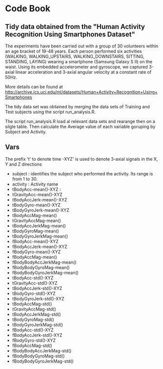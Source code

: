 # Code Book

## Tidy data obtained from the "Human Activity Recognition Using Smartphones Dataset"

The experiments have been carried out with a group of 30 volunteers within an age bracket of 19-48 years. Each person performed six activities (WALKING, WALKING_UPSTAIRS, WALKING_DOWNSTAIRS, SITTING, STANDING, LAYING) wearing a smartphone (Samsung Galaxy S II) on the waist. Using its embedded accelerometer and gyroscope, we captured 3-axial linear acceleration and 3-axial angular velocity at a constant rate of 50Hz. 

More details can be found at http://archive.ics.uci.edu/ml/datasets/Human+Activity+Recognition+Using+Smartphones 

The tidy data set was obtained by merging the data sets of Training and Test subjects using the script run_analysis.R.

The script run_analysis.R load al relevant data sets and rearange then on a silgle table. Then calculate the Average value of each variable goruping by Subject and Activity.

## Vars

The prefix 't' to denote time
-XYZ' is used to denote 3-axial signals in the X, Y and Z directions



- subject : identifies the subject who performed the activity. Its range is from 1 to 30.
- activity : Activity name
- tBodyAcc-mean()-XYZ :  
- tGravityAcc-mean()-XYZ
- tBodyAccJerk-mean()-XYZ
- tBodyGyro-mean()-XYZ
- tBodyGyroJerk-mean()-XYZ
- tBodyAccMag-mean()
- tGravityAccMag-mean()
- tBodyAccJerkMag-mean()
- tBodyGyroMag-mean()
- tBodyGyroJerkMag-mean()
- fBodyAcc-mean()-XYZ
- fBodyAccJerk-mean()-XYZ
- fBodyGyro-mean()-XYZ
- fBodyAccMag-mean()
- fBodyBodyAccJerkMag-mean()
- fBodyBodyGyroMag-mean()
- fBodyBodyGyroJerkMag-mean()
- tBodyAcc-std()-XYZ
- tGravityAcc-std()-XYZ
- tBodyAccJerk-std()-XYZ
- tBodyGyro-std()-XYZ
- tBodyGyroJerk-std()-XYZ
- tBodyAccMag-std()
- tGravityAccMag-std()
- tBodyAccJerkMag-std()
- tBodyGyroMag-std()
- tBodyGyroJerkMag-std()
- fBodyAcc-std()-XYZ
- fBodyAccJerk-std()-XYZ
- fBodyGyro-std()-XYZ
- fBodyAccMag-std()
- fBodyBodyAccJerkMag-std()
- fBodyBodyGyroMag-std()
- fBodyBodyGyroJerkMag-std()
 

